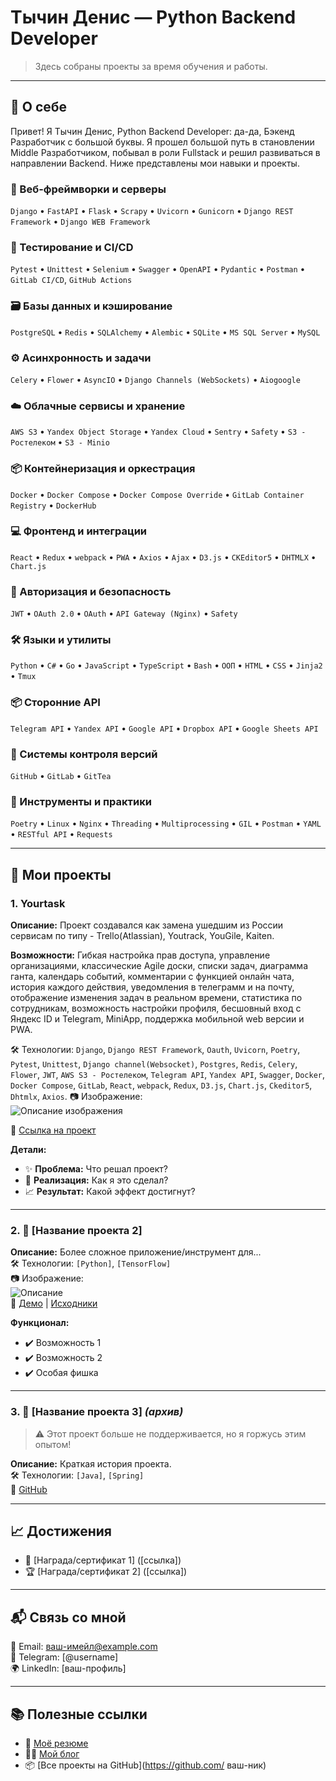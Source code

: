 # Тычин Денис — Python Backend Developer

> Здесь собраны проекты за время обучения и работы.

---

## 📌 О себе

Привет! Я Тычин Денис, Python Backend Developer: да-да, Бэкенд Разработчик с большой буквы.
Я прошел большой путь в становлении Middle Разработчиком, побывал в роли Fullstack и решил развиваться в направлении Backend.
Ниже представлены мои навыки и проекты.

### 🧱 Веб-фреймворки и серверы
`Django` • `FastAPI` • `Flask` • `Scrapy` • `Uvicorn` • `Gunicorn` • `Django REST Framework` • `Django WEB Framework`

### 🧪 Тестирование и CI/CD
`Pytest` • `Unittest` • `Selenium` • `Swagger` • `OpenAPI` • `Pydantic` • `Postman` • `GitLab CI/CD`, `GitHub Actions`

### 🗃️ Базы данных и кэширование
`PostgreSQL` • `Redis` • `SQLAlchemy` • `Alembic` • `SQLite` • `MS SQL Server` • `MySQL`

### ⚙️ Асинхронность и задачи
`Celery` • `Flower` • `AsyncIO` • `Django Channels (WebSockets)` • `Aiogoogle`

### ☁️ Облачные сервисы и хранение
`AWS S3` • `Yandex Object Storage` • `Yandex Cloud` • `Sentry` • `Safety` • `S3 - Ростелеком` • `S3 - Minio` 

### 📦 Контейнеризация и оркестрация
`Docker` • `Docker Compose` • `Docker Compose Override` • `GitLab Container Registry` • `DockerHub`

### 💻 Фронтенд и интеграции
`React` • `Redux` • `webpack` • `PWA` • `Axios` • `Ajax` • `D3.js` • `CKEditor5` • `DHTMLX` • `Chart.js`

### 🔐 Авторизация и безопасность
`JWT` • `OAuth 2.0` • `OAuth` • `API Gateway (Nginx)` • `Safety`

### 🛠️ Языки и утилиты
`Python` • `C#` • `Go` • `JavaScript` • `TypeScript` • `Bash` • `ООП` • `HTML` • `CSS` • `Jinja2` • `Tmux`

### 📦 Сторонние API
`Telegram API` • `Yandex API` • `Google API` • `Dropbox API` • `Google Sheets API` 

### 🔄 Системы контроля версий  
`GitHub` • `GitLab` • `GitTea`

### 🧰 Инструменты и практики  
`Poetry` • `Linux` • `Nginx` • `Threading` • `Multiprocessing` • `GIL` • `Postman` • `YAML` • `RESTful API` • `Requests`


---

## 🧩 Мои проекты

### 1. Yourtask
**Описание:**
Проект создавался как замена ушедшим из России сервисам по типу - Trello(Atlassian), Youtrack, YouGile, Kaiten.

**Возможности:** 
Гибкая настройка прав доступа, управление организациями, классические Agile доски, списки задач, диаграмма ганта, календарь событий,
комментарии с функцией онлайн чата, история каждого действия, уведомления в телеграмм и на почту, отображение изменения задач в реальном времени,
статистика по сотрудникам, возможность настройки профиля, бесшовный вход с Яндекс ID и Telegram, MiniApp, поддержка мобильной web версии и PWA.

🛠 Технологии: `Django`, `Django REST Framework`, `Oauth`, `Uvicorn`, `Poetry`, `Pytest`, `Unittest`, `Django channel(Websocket)`, `Postgres`, `Redis`, `Celery`, `Flower`, `JWT`,
`AWS S3 - Ростелеком`, `Telegram API`, `Yandex API`, `Swagger`, `Docker`, `Docker Compose`, `GitLab`, `React`, `webpack`, `Redux`, `D3.js`, `Chart.js`, `Ckeditor5`, `Dhtmlx`, `Axios`.
📷 Изображение:  
![Описание изображения](ссылка-на-изображение)

🔗 [Ссылка на проект](https://yourtask.ru)

**Детали:**  
- ✨ **Проблема:** Что решал проект?  
- 🔧 **Реализация:** Как я это сделал?  
- 📈 **Результат:** Какой эффект достигнут?

---

### 2. 🎯 [Название проекта 2]
**Описание:** Более сложное приложение/инструмент для...  
🛠 Технологии: `[Python]`, `[TensorFlow]`  
📷 Изображение:  
![Описание](ссылка-на-скриншот)  
🔗 [Демо](https://example.com ) | [Исходники](https://github.com/example )

**Функционал:**  
- ✔️ Возможность 1  
- ✔️ Возможность 2  
- ✔️ Особая фишка

---

### 3. 🎯 [Название проекта 3] *(архив)*
> ⚠️ Этот проект больше не поддерживается, но я горжусь этим опытом!

**Описание:** Краткая история проекта.  
🛠 Технологии: `[Java]`, `[Spring]`  
🔗 [GitHub](https://github.com/example )

---

## 📈 Достижения
- 🥇 [Награда/сертификат 1] ([ссылка])  
- 🏆 [Награда/сертификат 2] ([ссылка])

---

## 📬 Связь со мной
📩 Email: ваш-имейл@example.com  
💬 Telegram: [@username]  
🌍 LinkedIn: [ваш-профиль]  

---

## 📚 Полезные ссылки
- 📄 [Моё резюме](ссылка-на-pdf)  
- 🧑‍🏫 [Мой блог](https://example.com )  
- 📦 [Все проекты на GitHub](https://github.com/ ваш-ник)

